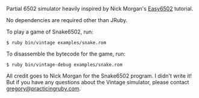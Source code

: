 Partial 6502 simulator heavily inspired by Nick Morgan's 
[Easy6502](http://skilldrick.github.io/easy6502/) tutorial.

No dependencies are required other than JRuby.

To play a game of Snake6502, run:

    $ ruby bin/vintage examples/snake.rom

To disassemble the bytecode for the game, run:

    $ ruby bin/vintage-debug examples/snake.rom

All credit goes to Nick Morgan for the Snake6502 program. I didn't write it!
But if you have any questions about the Vintage simulator, please 
contact gregory@practicingruby.com.
